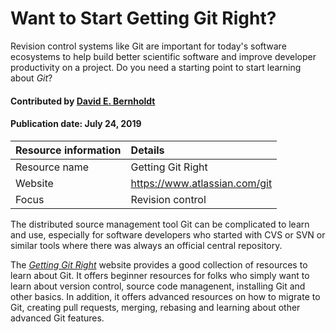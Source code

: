 # Want to Start Getting Git Right?

<!-- deck text start --> 
Revision control systems like Git are important for today's software ecosystems to help build better scientific software and improve developer productivity on a project. Do you need a starting point to start learning about *Git*?
<!-- deck text end --> 

#### Contributed by [David E. Bernholdt](http://github.com/bernhold "David Bernholdt")
#### Publication date: July 24, 2019

Resource information | Details 
:--- | :--- 
Resource name | Getting Git Right
Website | https://www.atlassian.com/git
Focus | Revision control

The distributed source management tool Git can be complicated to learn and use, especially for software developers who started with CVS or SVN or similar tools where there was always an official central repository.

The *[Getting Git Right](https://www.atlassian.com/git)* website provides a good collection of resources to learn about Git. It offers beginner resources for folks who simply want to learn about version control, source code managenent, installing Git and other basics. In addition, it offers advanced resources on how to migrate to Git, creating pull requests, merging, rebasing and learning about other advanced Git features.


<!---
Publish: yes
Categories: development
Topics: revision control
Tags: training
Level: 2
Prerequisites: defaults
Aggregate: none
--->
